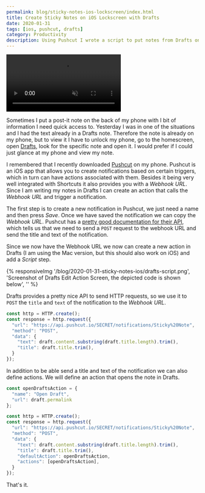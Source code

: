 ```yaml
---
permalink: blog/sticky-notes-ios-lockscreen/index.html
title: Create Sticky Notes on iOS Lockscreen with Drafts
date: 2020-01-31
tags: [ios, pushcut, drafts]
category: Productivity
description: Using Pushcut I wrote a script to put notes from Drafts on the iOS lockscreen.
---
```


<video src="/blog/2020-01-31-sticky-notes-ios/drafts-pushcut-notification.mp4" loop autoplay muted></video>

Sometimes I put a post-it note on the back of my phone with I bit of information I need quick access to. Yesterday I was in one of the situations and I had the text already in a Drafts note. Therefore the note is already on my phone, but to view it I have to unlock my phone, go to the homescreen, open [Drafts](https://getdrafts.com), look for the specific note and open it. I would prefer if I could just glance at my phone and view my note.

I remembered that I recently downloaded [Pushcut](https://www.pushcut.io) on my phone. Pushcut is an iOS app that allows you to create notifications based on certain triggers, which in turn can have actions associated with them. Besides it being very well integrated with Shortcuts it also provides you with a *Webhook URL*. Since I am writing my notes in Drafts I can create an action that calls the *Webhook URL* and trigger a notification.

The first step is to create a new notification in Pushcut, we just need a name and then press *Save*. Once we have saved the notification we can copy the *Webhook URL*. Pushcut has a [pretty good documentation for their API](https://www.pushcut.io/support.html), which tells us that we need to send a `POST` request to the webhook URL and send the title and text of the notification.

Since we now have the Webhook URL we now can create a new action in Drafts (I am using the Mac version, but this should also work on iOS) and add a *Script* step.

{% responsiveImg '/blog/2020-01-31-sticky-notes-ios/drafts-script.png', 'Screenshot of Drafts Edit Action Screen, the depicted code is shown below', '' %}

Drafts provides a pretty nice API to send HTTP requests, so we use it to `POST` the `title` and `text` of the notification to the *Webhook URL*.

```javascript
const http = HTTP.create();
const response = http.request({
  "url": "https://api.pushcut.io/SECRET/notifications/Sticky%20Note",
  "method": "POST",
  "data": {
    "text": draft.content.substring(draft.title.length).trim(),
    "title": draft.title.trim(),
  }
});
```

In addition to be able send a title and text of the notification we can also define actions. We will define an action that opens the note in Drafts.

```javascript
const openDraftsAction = {
  "name": "Open Draft",
  "url": draft.permalink
};

const http = HTTP.create();
const response = http.request({
  "url": "https://api.pushcut.io/SECRET/notifications/Sticky%20Note",
  "method": "POST",
  "data": {
    "text": draft.content.substring(draft.title.length).trim(),
    "title": draft.title.trim(),
    "defaultAction": openDraftsAction,
    "actions": [openDraftsAction],
  }
});
```

That's it.
